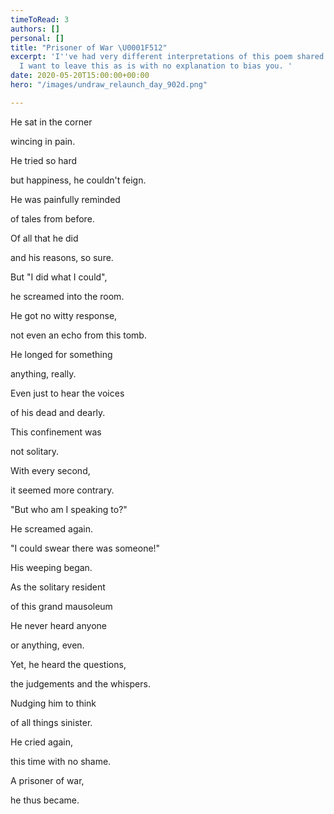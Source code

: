 ```yaml
---
timeToRead: 3
authors: []
personal: []
title: "Prisoner of War \U0001F512"
excerpt: 'I''ve had very different interpretations of this poem shared with me. So,
  I want to leave this as is with no explanation to bias you. '
date: 2020-05-20T15:00:00+00:00
hero: "/images/undraw_relaunch_day_902d.png"

---
```

He sat in the corner

wincing in pain.

He tried so hard

but happiness, he couldn't feign.

He was painfully reminded

of tales from before.

Of all that he did

and his reasons, so sure.

But "I did what I could",

he screamed into the room.

He got no witty response,

not even an echo from this tomb.

He longed for something

anything, really.

Even just to hear the voices

of his dead and dearly.

This confinement was

not solitary.

With every second,

it seemed more contrary.

"But who am I speaking to?"

He screamed again.

"I could swear there was someone!"

His weeping began.

As the solitary resident

of this grand mausoleum

He never heard anyone

or anything, even.

Yet, he heard the questions,

the judgements and the whispers.

Nudging him to think

of all things sinister.

He cried again,

this time with no shame.

A prisoner of war,

he thus became.